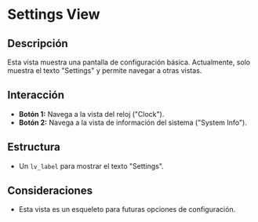 # Settings View

## Descripción

Esta vista muestra una pantalla de configuración básica. Actualmente, solo muestra el texto "Settings" y permite navegar a otras vistas.

## Interacción

*   **Botón 1:** Navega a la vista del reloj ("Clock").
*   **Botón 2:** Navega a la vista de información del sistema ("System Info").

## Estructura
* Un `lv_label` para mostrar el texto "Settings".

## Consideraciones

*   Esta vista es un esqueleto para futuras opciones de configuración.